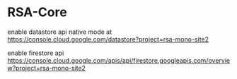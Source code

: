 # RSA-Core
enable datastore api native mode
at https://console.cloud.google.com/datastore?project=rsa-mono-site2

enable firestore api
https://console.cloud.google.com/apis/api/firestore.googleapis.com/overview?project=rsa-mono-site2

